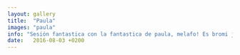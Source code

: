 ```yaml
---
layout: gallery
title:  "Paula"
images: "paula"
info: "Sesión fantastica con la fantastica de paula, melafo! Es bromi jiji"
date:   2016-08-03 +0200
---
```

